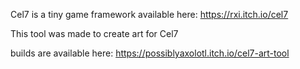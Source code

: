 Cel7 is a tiny game framework available here: https://rxi.itch.io/cel7

This tool was made to create art for Cel7

builds are available here: https://possiblyaxolotl.itch.io/cel7-art-tool
